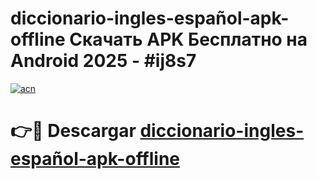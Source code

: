 # diccionario-ingles-español-apk-offline Скачать APK Бесплатно на Android 2025 - #ij8s7

[![acn](https://github.com/user-attachments/assets/0f9c940e-d8b0-45ae-aac7-cd30a18b3e1c)](https://apps.freeplayer.one?title=diccionario-ingles-español-apk-offline&ref=9RF)

# 👉🔴 Descargar [diccionario-ingles-español-apk-offline](https://apps.freeplayer.one?title=diccionario-ingles-español-apk-offline&ref=9RF)